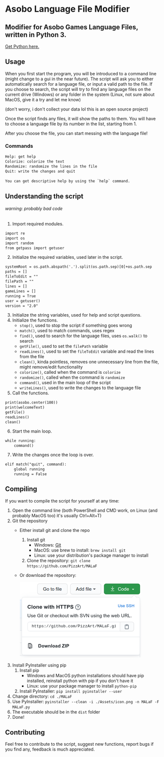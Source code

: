 # Asobo Language File Modifier
## Modifier for Asobo Games Language Files, written in Python 3.
[Get Python here.](https://www.python.org)

## Usage
When you first start the program, you will be introduced to a command line (might change to a gui in the near future). The script will ask you to either automatically search for a language file, or input a valid path to the file. If you choose to search, the script will try to find any language files on the current drive (Windows) or any folder in the system (Linux, not sure about MacOS, give it a try and let me know)

(don't worry, i don't collect your data lol this is an open source project)

Once the script finds any files, it will show the paths to them. You will have to choose a language file by its number in the list, starting from 1.

After you choose the file, you can start messing with the language file!

### Commands
```
Help: get help
Colorize: colorize the text
Randomize: randomize the lines in the file
Quit: write the changes and quit

You can get descriptive help by using the `help` command.
```

## Understanding the script

###### warning: probably bad code

1. Import required modules.
```
import re
import os
import random
from getpass import getuser
```
2. Initialize the required variables, used later in the script.
```
systemRoot = os.path.abspath('.').split(os.path.sep)[0]+os.path.sep
paths = []
fileToEdit = ""
filePath = ""
lines = []
gameLines = []
running = True
user = getuser()
version = "2.0"
```
3. Initialize the string variables, used for help and script questions.
4. Initialize the functions.
    * `stop()`, used to stop the script if something goes wrong
    * `match()`, used to match commands, uses regex
    * `find()`, used to search for the language files, uses `os.walk()` to search
    * `getFile()`, used to set the `filePath` variable
    * `readLines()`, used to set the `fileToEdit` variable and read the lines from the file
    * `clean()`, kinda pointless, removes one unnecessary line from the file, might remove/edit functionality
    * `colorize()`, called when the command is `colorize`
    * `randomize()`, called when the command is `randomize`
    * `command()`, used in the main loop of the script
    * `writeLines()`, used to write the changes to the language file
5. Call the functions.
```
print(asobo.center(100))
print(welcomeText)
getFile()
readLines()
clean()
```
6. Start the main loop.
```
while running:
    command()
```
7. Write the changes once the loop is over.
```
elif match("quit", command):
    global running
    running = False
```
## Compiling
If you want to compile the script for yourself at any time:
1. Open the command line (both PowerShell and CMD work, on Linux (and probably MacOS too) it's usually Ctrl+Alt+T)
2. Git the repository
    * Either install git and clone the repo
        1. Install git
            * Windows: [Git](https://git-scm.com/download/win)
            * MacOS: use brew to install: `brew install git`
            * Linux: use your distribution's package manager to install
        2. Clone the repository: `git clone https://github.com/PizzArt/MALaF`
    * Or download the repository:

        ![Download ZIP image](/Assets/download_zip.png)
3. Install PyInstaller using pip
    1. Install pip
        * Windows and MacOS python installations should have pip installed, reinstall python with pip if you don't have it
        * Linux: use your package manager to install `python-pip`
    2. Install PyInstaller: `pip install pyinstaller --user`
4. Change directory: `cd ./MALaF`
5. Use PyInstaller: `pyinstaller --clean -i ./Assets/icon.png -n MALaF -F MALaF.py`
6. The executable should be in the `dist` folder
7. Done!
## Contributing
Feel free to contribute to the script, suggest new functions, report bugs if you find any, feedback is much appreciated.